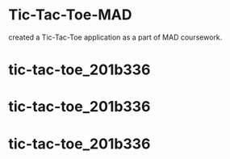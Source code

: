 # Tic-Tac-Toe-MAD
created a Tic-Tac-Toe application as a part of MAD coursework.
# tic-tac-toe_201b336
# tic-tac-toe_201b336
# tic-tac-toe_201b336
